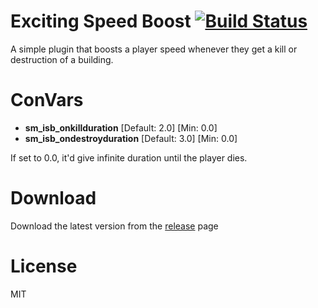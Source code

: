 # Exciting Speed Boost [![Build Status](https://travis-ci.org/RumbleFrog/Exciting-Speed-Boost.svg?branch=master)](https://travis-ci.org/RumbleFrog/Exciting-Speed-Boost)
A simple plugin that boosts a player speed whenever they get a kill or destruction of a building.


# ConVars

- **sm_isb_onkillduration** [Default: 2.0] [Min: 0.0]
- **sm_isb_ondestroyduration** [Default: 3.0] [Min: 0.0]

If set to 0.0, it'd give infinite duration until the player dies.

# Download 

Download the latest version from the [release](https://github.com/RumbleFrog/Exciting-Speed-Boost/releases) page

# License

MIT
